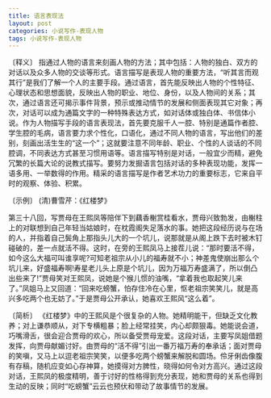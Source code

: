 ```yaml
---
title: 语言表现法
layout: post
categories: 小说写作-表现人物
tags: 小说写作-表现人物
---
```


〔释义〕 指通过人物的语言来刻画人物的方法；其中包括：人物的独白、双方的对话以及众多人物的交谈等形式。语言描写是表现人物的重要方法，“听其言而观其行”是我们了解一个人的主要手段。通过语言，首先能反映出人物的个性特征、心理状态和思想面貌，反映出人物的职业、地位、身份，以及人物间的关系；其次，通过语言还可揭示事件背景，预示或推动情节的发展和侧面表现其它对象；再次，对话可以成为通篇文字的一种特殊表达方式，如对话体或独白体、书信体小说。作为人物描写手段的语言表现法，首先要克服千人一腔、特别是通篇作者腔、学生腔的毛病，语言要力求个性化，口语化，通过不同人物的语言，写出他们的差别，刻画出活生生的“这一个”；这就要注意不同年龄、职业、个性的人谈话的不同腔调，不同表达方式甚至习惯用语等。语言描写特别是对话，一般宜少而精，避免冗繁的长篇大论的说教式描写。要努力发掘语言包括对话的多种表现功能，发挥一语多用、一举数得的作用。精采的语言描写是作者艺术功力的重要标志，它来自平时的观察、体验、积累。

〔示例〕 (清)曹雪芹：《红楼梦》

第三十八回，写贾母在王熙凤等陪伴下到藕香榭赏桂看水，贾母兴致勃发，由榭柱上的对联想到自己年轻当姑娘时，在枕霞阁失足落水的事。她把这段经历说与在场的人，并指着自己鬓角上那指头儿大的一个坑儿，说那就是从阁上跌下去时被木钉碰破的，差一点就活不得。这时，在旁的王熙凤马上接茬儿说：“那时要活不得，如今这么大福可叫谁享呢?可知老祖宗从小儿的福寿就不小；神差鬼使崩出那么个坑儿来，好盛福寿啊!寿星老儿头上原是个坑儿，因为万福万寿盛满了，所以倒凸出些来了!”贾母笑对王熙凤，说她是个猴儿惯的油嘴，“拿着我也取起笑儿来了。”凤姐马上又回道：“回来吃螃蟹，怕存住冷在心里，怄老祖宗笑笑儿，就是高兴多吃两个也无妨了。”于是贾母公开承认，她喜欢王熙风“这么着”。

〔简析〕 《红楼梦》中的王熙风是个很复杂的人物。她精明能干，但缺乏文化教养；对上谦恭顺从，对下专横粗暴；脸上经常挂笑，内心却颇狠毒。她能说会道，巧嘴滑舌，很会迎合贾母的欢心，所以备受贾母宠爱。这段对话，主要写凤姐借题发挥，向贾母献媚讨好。由贾母的“活不得”引出一番万福万寿的奉承话；面对贾母的笑嗔，又马上以逗老祖宗笑笑，以便多吃两个螃蟹来解脱和圆场。伶牙俐齿像腹有存稿，随机应变如心存神算，她摸得对方脾性，晓得如何令对方高兴。通过这段对话，王熙凤的极度精明，善于讨好的性格得到充分表现，她和贾母的关系也得到生动的反映；同时“吃螃蟹”云云也预伏和带动了故事情节的发展。 